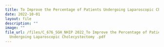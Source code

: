 ```yaml
---
title: To Improve the Percentage of Patients Undergoing Laparoscopic Cholecystectomy
date: 2022-10-01
layout: file
description: ""
image: ""
file_url: /files/C_676_SGH_NHIP 2022_To Improve the Percentage of Patients
  Undergoing Laparoscopic Cholecystectomy .pdf
---
```

